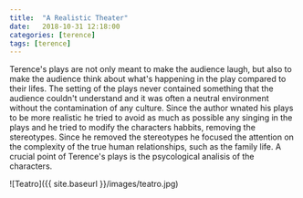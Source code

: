 ```yaml
---
title:  "A Realistic Theater"
date:   2018-10-31 12:18:00
categories: [terence]
tags: [terence]
---
```

Terence's plays are not only meant to make the audience laugh, but also to make the audience think about what's happening in the play compared to their lifes.
The setting of the plays never contained something that the audience couldn't understand and it was often a neutral environment without the contamination of any culture.
Since the author wnated his plays to be more realistic he tried to avoid as much as possible any singing in the plays and he tried to modify the characters habbits, removing
the stereotypes.
Since he removed the stereotypes he focused the attention on the complexity of the true human relationships, such as the family life. A crucial point of Terence's plays is the psycological analisis of
the characters.

![Teatro]({{ site.baseurl }}/images/teatro.jpg)
